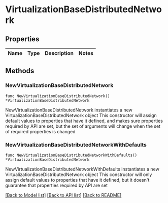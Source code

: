 # VirtualizationBaseDistributedNetwork

## Properties

Name | Type | Description | Notes
------------ | ------------- | ------------- | -------------

## Methods

### NewVirtualizationBaseDistributedNetwork

`func NewVirtualizationBaseDistributedNetwork() *VirtualizationBaseDistributedNetwork`

NewVirtualizationBaseDistributedNetwork instantiates a new VirtualizationBaseDistributedNetwork object
This constructor will assign default values to properties that have it defined,
and makes sure properties required by API are set, but the set of arguments
will change when the set of required properties is changed

### NewVirtualizationBaseDistributedNetworkWithDefaults

`func NewVirtualizationBaseDistributedNetworkWithDefaults() *VirtualizationBaseDistributedNetwork`

NewVirtualizationBaseDistributedNetworkWithDefaults instantiates a new VirtualizationBaseDistributedNetwork object
This constructor will only assign default values to properties that have it defined,
but it doesn't guarantee that properties required by API are set


[[Back to Model list]](../README.md#documentation-for-models) [[Back to API list]](../README.md#documentation-for-api-endpoints) [[Back to README]](../README.md)


